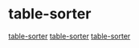 # table-sorter

[table-sorter](http://data.eastmoney.com/xg/)
[table-sorter](http://data.eastmoney.com/)
[table-sorter](http://data.eastmoney.com/bbsj/201409/yjbb.html)